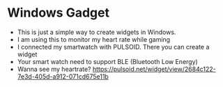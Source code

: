 # Windows Gadget

- This is just a simple way to create widgets in Windows.
- I am using this to monitor my heart rate while gaming
- I connected my smartwatch with PULSOID. There you can create a widget
- Your smart watch need to support BLE (Bluetooth Low Energy)
- Wanna see my heartrate? https://pulsoid.net/widget/view/2684c122-7e3d-405d-a912-071cd675e11b
